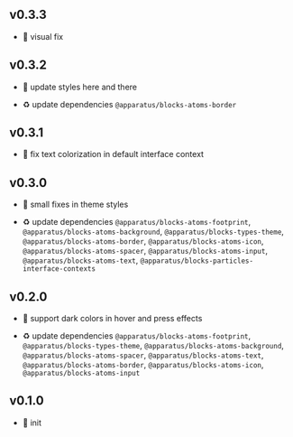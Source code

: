 ## v0.3.3

* 🐞 visual fix

## v0.3.2

* 🐞 update styles here and there

* ♻️ update dependencies `@apparatus/blocks-atoms-border`

## v0.3.1

* 🐞 fix text colorization in default interface context

## v0.3.0

* 🐞 small fixes in theme styles

* ♻️ update dependencies `@apparatus/blocks-atoms-footprint`, `@apparatus/blocks-atoms-background`, `@apparatus/blocks-types-theme`, `@apparatus/blocks-atoms-border`, `@apparatus/blocks-atoms-icon`, `@apparatus/blocks-atoms-spacer`, `@apparatus/blocks-atoms-input`, `@apparatus/blocks-atoms-text`, `@apparatus/blocks-particles-interface-contexts`

## v0.2.0

* 🌱 support dark colors in hover and press effects

* ♻️ update dependencies `@apparatus/blocks-atoms-footprint`, `@apparatus/blocks-types-theme`, `@apparatus/blocks-atoms-background`, `@apparatus/blocks-atoms-spacer`, `@apparatus/blocks-atoms-text`, `@apparatus/blocks-atoms-border`, `@apparatus/blocks-atoms-icon`, `@apparatus/blocks-atoms-input`

## v0.1.0

* 🐣 init
